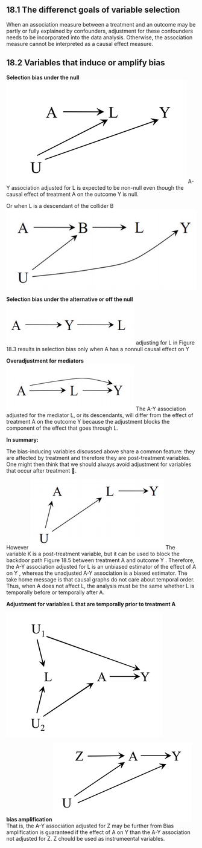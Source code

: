 ## 18.1 The differenct goals of variable selection

When an association measure between a treatment and an outcome  may be partly or fully explained by confounders, adjustment for these confounders needs to be incorporated into the data analysis. Otherwise, the association measure cannot be interpreted as a causal effect measure.

## 18.2 Variables that induce or amplify bias
**Selection bias under the null**
![image](/img/18_1.png)
A-Y association adjusted for L is expected to be non-null even though the causal effect of treatment A on the outcome Y is null.

Or when L is a descendant of the collider B
![image](/img/18_2.png)



**Selection bias under the alternative or off the null**
![image](/img/18_3.png)
adjusting for L in Figure 18.3 results in selection bias only when A has a nonnull causal effect on Y


**Overadjustment for mediators**
![image](/img/18_4.png)
The A-Y association adjusted for the mediator L, or its descendants, will differ from the effect of treatment A on the outcome Y because the adjustment blocks the component of the effect that goes through L.

**In summary:**

The bias-inducing variables discussed above share a common feature: they are affected by treatment and therefore they are post-treatment variables. One might then think that we should always avoid adjustment for variables that occur after treatment .

However
![image](/img/18_5.png)
The variable K is a post-treatment variable, but it can be used to block the backdoor path Figure 18.5 between treatment A and outcome Y . Therefore, the A-Y association adjusted for L is an unbiased estimator of the effect of A on Y , whereas the unadjusted A-Y association is a biased estimator. The take home message is that causal graphs do not care about temporal order. Thus, when A does not affect L, the analysis must be the same whether L is temporally before or temporally after A.

**Adjustment for variables L that are temporally prior to treatment A**

![image](/img/18_6.png)

**bias amplification**
![image](/img/18_7.png)
That is, the A-Y association adjusted for Z may be further from Bias amplification is guaranteed if the effect of A on Y than the A-Y association not adjusted for Z. Z chould be used as instrumeental variables.



